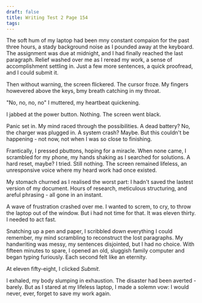 ```yaml
---
draft: false
title: Writing Test 2 Page 154
tags:
---
```

The soft hum of my laptop had been mny constant compaion for the past three hours, a stady background noise as I pounded away at the keyboard. The assignment was due at midnight, and I had finally reached the last paragraph. Relief washed over me as I reread my work, a sense of accomplishment settling in. Just a few more sentences, a quick proofread, and I could submit it. 

Then without warning, the screen flickered. The cursor froze. My fingers howevered above the keys, bmy breath catching in my throat. 

"No, no, no, no" I muttered, my heartbeat quickening. 

I jabbed at the power button. Nothing. The screen went black. 

Panic set in. My mind raced through the possibilities. A dead battery? No, the charger was plugged in. A system crash? Maybe. But this couldn't be happening - not now, not when I was so close to finishing. 

Frantically, I pressed pbuttons, hoping for a miracle. When none came, I scrambled for my phone, my hands shaking as I searched for solutions. A hard reset, maybe? I tried. Still nothing. The screen remained lifeless, an unresponsive voice where my heard work had once existed. 

My stomach churned as I realised the worst part: I hadn't saved the lastest version of my document. Hours of research, meticulous structuring, and areful phrasing - all gone in an instant.

A wave of frustration crashed over me. I wanted to screm, to cry, to throw the laptop out of the window. But i had not time for that. It was eleven thirty. I needed to act fast. 

Snatching up a pen and paper, I scribbled down everything I could remember, my mind scrambling to reconstruct the lost paragraphs. My handwriting was messy, my sentences disjointed, but I had no choice. With fifteen minutes to spare, I opened an old, sluggish family computer and began typing furiously. Each second felt like an eternity. 

At eleven fifty-eight, I clicked *Submit*. 

I exhaled, my body slumping in exhaustion. The disaster had been averted - barely. But as I stared at my lifeless laptop, I made a solemn vow: I would never, ever, forget to save my work again. 
